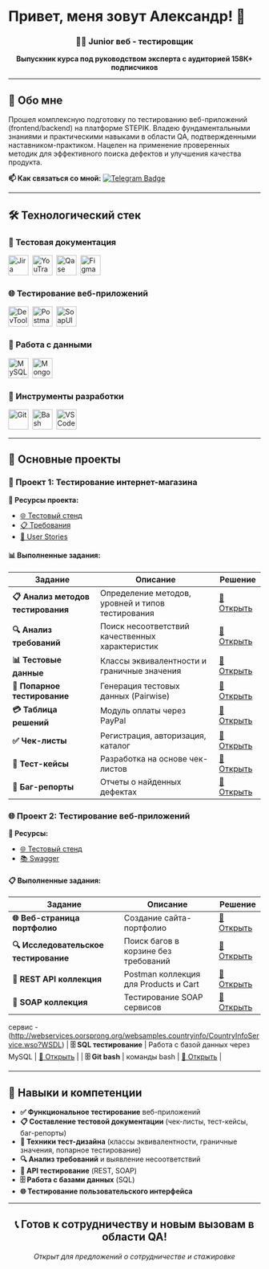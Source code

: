 # Привет, меня зовут Александр! 👋

<div align="center">

### 👨‍💻 Junior веб - тестировщик

**Выпускник курса под руководством эксперта с аудиторией 158К+ подписчиков**

</div>

---

## 🎯 Обо мне

Прошел комплексную подготовку по тестированию веб-приложений (frontend/backend) на платформе STEPIK. Владею фундаментальными знаниями и практическими навыками в области QA, подтвержденными наставником-практиком. Нацелен на применение проверенных методик для эффективного поиска дефектов и улучшения качества продукта.

**📫 Как связаться со мной:**
[![Telegram Badge](https://img.shields.io/badge/-@Alexandrewv-blue?style=flat&logo=Telegram&logoColor=white)](https://t.me/Alexandrewv)

---

## 🛠 Технологический стек

### 📁 Тестовая документация
<div>
  <img src="https://cdn.jsdelivr.net/gh/devicons/devicon/icons/jira/jira-original.svg" title="Jira" alt="Jira" width="40" height="40"/>&nbsp;
  <img src="https://upload.wikimedia.org/wikipedia/commons/thumb/8/8d/YouTrack_Icon.svg/1024px-YouTrack_Icon.svg.png?20200803082248" title="YouTrack" alt="YouTrack" width="40" height="40"/>&nbsp;
  <img 
  <img src="https://luna1.co/eb0187.png" title="Qase" alt="Qase" width="40" height="40"/>&nbsp;
  <img src="https://cdn.jsdelivr.net/gh/devicons/devicon/icons/figma/figma-original.svg" title="Figma" alt="Figma" width="40" height="40"/>&nbsp;
</div>

### 🌐 Тестирование веб-приложений
<div>
  <img src="https://d33wubrfki0l68.cloudfront.net/38b5c953a4667366685d55db55d057c86db1fc54/a0fdc/static/acae6b24d940347661ca901ea07f47c1/chrome-dev-logo-icon.png" title="Chrome DevTools" alt="DevTools" width="40" height="40"/>&nbsp;
  <img src="https://seeklogo.com/images/P/postman-logo-0087CA0D15-seeklogo.com.png" title="Postman" alt="Postman" width="40" height="40"/>&nbsp;
  <img src="https://static0.smartbear.co/smartbearbrand/media/images/home/soapui-icon.svg" title="SoapUI" alt="SoapUI" width="40" height="40"/>&nbsp;
</div>

### 💾 Работа с данными
<div>
  <img src="https://cdn.jsdelivr.net/gh/devicons/devicon/icons/mysql/mysql-original.svg" title="MySQL" alt="MySQL" width="40" height="40"/>&nbsp;
  <img src="https://cdn.jsdelivr.net/gh/devicons/devicon/icons/mongodb/mongodb-original.svg" title="MongoDB" alt="MongoDB" width="40" height="40"/>&nbsp;
</div>

### 🔧 Инструменты разработки
<div>
  <img src="https://cdn.jsdelivr.net/gh/devicons/devicon/icons/git/git-original.svg" title="Git" alt="Git" width="40" height="40"/>&nbsp;
  <img src="https://upload.wikimedia.org/wikipedia/commons/thumb/4/4b/Bash_Logo_Colored.svg/1024px-Bash_Logo_Colored.svg.png?20180723054350" title="Bash" alt="Bash" width="40" height="40"/>&nbsp;
  <img src="https://cdn.jsdelivr.net/gh/devicons/devicon/icons/vscode/vscode-original.svg" title="VS Code" alt="VS Code" width="40" height="40"/>&nbsp;
</div>

---

## 📂 Основные проекты

### 🛒 Проект 1: Тестирование интернет-магазина

**🔗 Ресурсы проекта:**
- [🌐 Тестовый стенд](https://intern.demoshopping.ru/)
- [📋 Требования](https://rusau.kaiten.ru/p/d/41216bb0-4764-4ee1-aa10-8ecb01ee9d06)
- [📖 User Stories](https://rusau.kaiten.ru/)

#### 📊 Выполненные задания:

| Задание | Описание | Решение |
|---------|----------|---------|
| **📋 Анализ методов тестирования** | Определение методов, уровней и типов тестирования | [🔗 Открыть](https://docs.google.com/spreadsheets/d/1g3Y7EsegNGoPmp6oTPTCGCZ-JR_760BvPAaLUg5wFWs/edit) |
| **🔍 Анализ требований** | Поиск несоответствий качественных характеристик | [🔗 Открыть](https://docs.google.com/spreadsheets/d/1S0DKFP0acND4mbgwhPpxPHfABvXEy-uA_2DUhRO32L4/edit) |
| **📊 Тестовые данные** | Классы эквивалентности и граничные значения | [🔗 Открыть](https://docs.google.com/spreadsheets/d/1R_6oob8QCgt5gPrp6MN9_6fbo94jbURJ9pS_TW7SJAg/edit) |
| **🎯 Попарное тестирование** | Генерация тестовых данных (Pairwise) | [🔗 Открыть](https://docs.google.com/spreadsheets/d/1GommSL8c9ez4fAID8U-X1s0V-UA-NywOECuMZZvToa4/edit) |
| **💳 Таблица решений** | Модуль оплаты через PayPal | [🔗 Открыть](https://docs.google.com/spreadsheets/d/1qpa9iJQKHOhTjWqt_779kWQNNo-KE4FyHun2n79qLv4/edit) |
| **✅ Чек-листы** | Регистрация, авторизация, каталог | [🔗 Открыть](https://docs.google.com/spreadsheets/d/1d0Hi4AbbxK38y6OfSzNJju7e5jqk9WvUIITDGprgmyc/edit) |
| **📝 Тест-кейсы** | Разработка на основе чек-листов | [🔗 Открыть](https://drive.google.com/file/d/1h0sErIYmPG2hBLJNE__2rIicptFrWm3T/view) |
| **🐛 Баг-репорты** | Отчеты о найденных дефектах | [🔗 Открыть](https://drive.google.com/drive/folders/18LKZwJEnYtcyAfXnHohmZerMvaInmnE-) |

### 🌐 Проект 2: Тестирование веб-приложений

**🔗 Ресурсы:**
- [🌐 Тестовый стенд](https://intern.demoshopping.ru/)
- [📚 Swagger](https://intern.demoshopping.ru/api-docs/)

#### 📋 Выполненные задания:

| Задание | Описание | Решение |
|---------|----------|---------|
| **🌐 Веб-страница портфолио** | Создание сайта-портфолио | [🔗 Открыть](https://drive.google.com/file/d/18Y8ZiY0Vac9hGUuNeNguklO_QqVUTjfp/view) |
| **🔍 Исследовательское тестирование** | Поиск багов в корзине без требований | [🔗 Открыть](https://drive.google.com/drive/folders/1Clxmfp0tHQeM_p2aE8UqQHcefTtJZMyT) |
| **🔄 REST API коллекция** | Postman коллекция для Products и Cart | [🔗 Открыть](https://www.postman.com/universal-capsule-3550342/workspace/s-workspace/collection/46600300-bf8f2411-e51b-416c-83cf-b4800fc7db0e) |
| **🔷 SOAP коллекция** | Тестирование SOAP сервисов | [🔗 Открыть](https://docs.google.com/spreadsheets/d/1GommSL8c9ez4fAID8U-X1s0V-UA-NywOECuMZZvToa4/edit) |
сервис - (http://webservices.oorsprong.org/websamples.countryinfo/CountryInfoService.wso?WSDL)
| **🗄️ SQL тестирование** | Работа с базой данных через MySQL | [🔗 Открыть](https://docs.google.com/spreadsheets/d/1GCyMGnsjZZrqgfET4iiHoz8YeNBEvBZ3WO59X18PKRw/edit) |
| **🗄️ Git bash** | команды bash | [🔗 Открыть](https://docs.google.com/spreadsheets/d/1GCyMGnsjZZrqgfET4iiHoz8YeNBEvBZ3WO59X18PKRw/edit) |


---

## 💼 Навыки и компетенции

- **✅ Функциональное тестирование** веб-приложений
- **📋 Составление тестовой документации** (чек-листы, тест-кейсы, баг-репорты)
- **🎨 Техники тест-дизайна** (классы эквивалентности, граничные значения, попарное тестирование)
- **🔍 Анализ требований** и выявление несоответствий
- **🤖 API тестирование** (REST, SOAP)
- **🗄️ Работа с базами данных** (SQL)
- **🌐 Тестирование пользовательского интерфейса**

---

<div align="center">

## 📞 Готов к сотрудничеству и новым вызовам в области QA!

*Открыт для предложений о сотрудничестве и стажировке*

</div>
